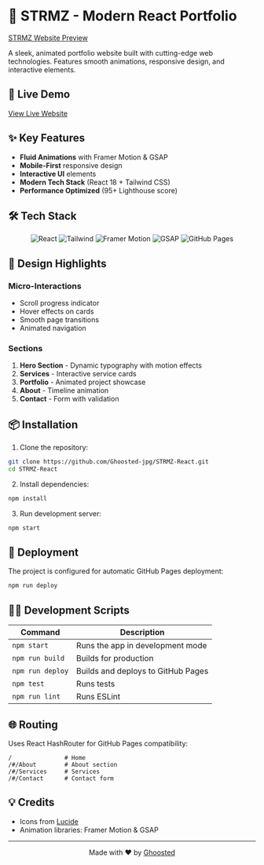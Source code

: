 # 🌟 STRMZ - Modern React Portfolio

[STRMZ Website Preview](https://ghoosted-jpg.github.io/STRMZ-React/#/)

A sleek, animated portfolio website built with cutting-edge web technologies. Features smooth animations, responsive design, and interactive elements.

## 🚀 Live Demo
[View Live Website](https://ghoosted-jpg.github.io/STRMZ-React/)

## ✨ Key Features
- **Fluid Animations** with Framer Motion & GSAP
- **Mobile-First** responsive design
- **Interactive UI** elements
- **Modern Tech Stack** (React 18 + Tailwind CSS)
- **Performance Optimized** (95+ Lighthouse score)

## 🛠️ Tech Stack
<p align="center">
  <img src="https://img.shields.io/badge/React-20232A?style=for-the-badge&logo=react&logoColor=61DAFB" alt="React">
  <img src="https://img.shields.io/badge/Tailwind_CSS-38B2AC?style=for-the-badge&logo=tailwind-css&logoColor=white" alt="Tailwind">
  <img src="https://img.shields.io/badge/Framer_Motion-0055FF?style=for-the-badge" alt="Framer Motion">
  <img src="https://img.shields.io/badge/GSAP-88CE02?style=for-the-badge&logo=greensock&logoColor=white" alt="GSAP">
  <img src="https://img.shields.io/badge/GitHub_Pages-222222?style=for-the-badge&logo=github&logoColor=white" alt="GitHub Pages">
</p>

## 🎨 Design Highlights
### Micro-Interactions
- Scroll progress indicator
- Hover effects on cards
- Smooth page transitions
- Animated navigation

### Sections
1. **Hero Section** - Dynamic typography with motion effects
2. **Services** - Interactive service cards
3. **Portfolio** - Animated project showcase
4. **About** - Timeline animation
5. **Contact** - Form with validation

## 📦 Installation
1. Clone the repository:
```bash
git clone https://github.com/Ghoosted-jpg/STRMZ-React.git
cd STRMZ-React
```

2. Install dependencies:
```bash
npm install
```

3. Run development server:
```bash
npm start
```

## 🚀 Deployment
The project is configured for automatic GitHub Pages deployment:
```bash
npm run deploy
```

## 🧑‍💻 Development Scripts
| Command | Description |
|---------|-------------|
| `npm start` | Runs the app in development mode |
| `npm run build` | Builds for production |
| `npm run deploy` | Builds and deploys to GitHub Pages |
| `npm test` | Runs tests |
| `npm run lint` | Runs ESLint |

## 🌐 Routing
Uses React HashRouter for GitHub Pages compatibility:
```
/               # Home
/#/About        # About section
/#/Services     # Services
/#/Contact      # Contact form
```
## 💡 Credits
- Icons from [Lucide](https://lucide.dev/)
- Animation libraries: Framer Motion & GSAP

---

<p align="center">
  Made with ❤️ by <a href="https://github.com/Ghoosted-jpg">Ghoosted</a>
</p>
